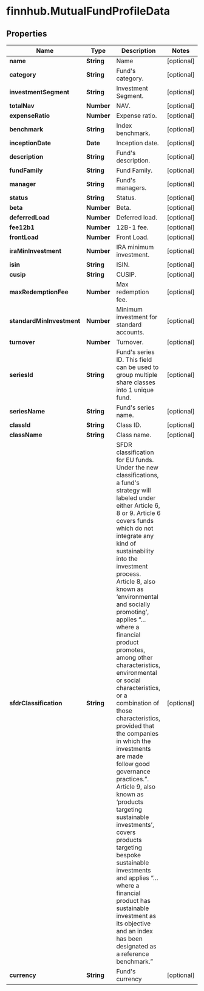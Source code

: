 # finnhub.MutualFundProfileData

## Properties

Name | Type | Description | Notes
------------ | ------------- | ------------- | -------------
**name** | **String** | Name | [optional] 
**category** | **String** | Fund&#39;s category. | [optional] 
**investmentSegment** | **String** | Investment Segment. | [optional] 
**totalNav** | **Number** | NAV. | [optional] 
**expenseRatio** | **Number** | Expense ratio. | [optional] 
**benchmark** | **String** | Index benchmark. | [optional] 
**inceptionDate** | **Date** | Inception date. | [optional] 
**description** | **String** | Fund&#39;s description. | [optional] 
**fundFamily** | **String** | Fund Family. | [optional] 
**manager** | **String** | Fund&#39;s managers. | [optional] 
**status** | **String** | Status. | [optional] 
**beta** | **Number** | Beta. | [optional] 
**deferredLoad** | **Number** | Deferred load. | [optional] 
**fee12b1** | **Number** | 12B-1 fee. | [optional] 
**frontLoad** | **Number** | Front Load. | [optional] 
**iraMinInvestment** | **Number** | IRA minimum investment. | [optional] 
**isin** | **String** | ISIN. | [optional] 
**cusip** | **String** | CUSIP. | [optional] 
**maxRedemptionFee** | **Number** | Max redemption fee. | [optional] 
**standardMinInvestment** | **Number** | Minimum investment for standard accounts. | [optional] 
**turnover** | **Number** | Turnover. | [optional] 
**seriesId** | **String** | Fund&#39;s series ID. This field can be used to group multiple share classes into 1 unique fund. | [optional] 
**seriesName** | **String** | Fund&#39;s series name. | [optional] 
**classId** | **String** | Class ID. | [optional] 
**className** | **String** | Class name. | [optional] 
**sfdrClassification** | **String** | SFDR classification for EU funds. Under the new classifications, a fund&#39;s strategy will labeled under either Article 6, 8 or 9. Article 6 covers funds which do not integrate any kind of sustainability into the investment process. Article 8, also known as ‘environmental and socially promoting’, applies “… where a financial product promotes, among other characteristics, environmental or social characteristics, or a combination of those characteristics, provided that the companies in which the investments are made follow good governance practices.”. Article 9, also known as ‘products targeting sustainable investments’, covers products targeting bespoke sustainable investments and applies “… where a financial product has sustainable investment as its objective and an index has been designated as a reference benchmark.” | [optional] 
**currency** | **String** | Fund&#39;s currency | [optional] 


